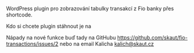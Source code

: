 WordPress plugin pro zobrazování tabulky transakcí z Fio banky přes shortcode.

Kdo si chcete plugin stáhnout je na 


Nápady na nové funkce buď tady na GitHubu https://github.com/skaut/fio-transactions/issues/2 nebo na email Kalicha kalich@skaut.cz
